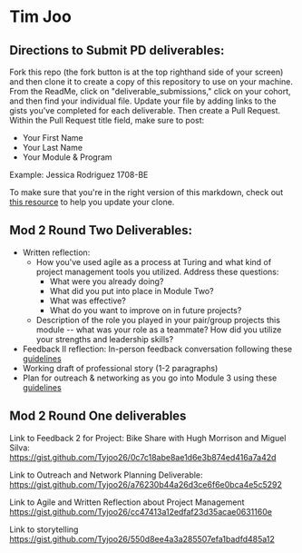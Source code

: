 # Tim Joo

## Directions to Submit PD deliverables:
Fork this repo (the fork button is at the top righthand side of your screen) and then clone it to create a copy of this repository to use on your machine. From the ReadMe, click on "deliverable_submissions," click on your cohort, and then find your individual file. Update your file by adding links to the gists you've completed for each deliverable. Then create a Pull Request. Within the Pull Request title field, make sure to post:

* Your First Name
* Your Last Name
* Your Module & Program

Example: Jessica Rodriguez 1708-BE

To make sure that you're in the right version of this markdown, check out [this resource](https://help.github.com/articles/configuring-a-remote-for-a-fork/) to help you update your clone.

## Mod 2 Round Two Deliverables:
* Written reflection:
  * How you've used agile as a process at Turing and what kind of project management tools you utilized. Address these questions:
    * What were you already doing?
    * What did you put into place in Module Two?
    * What was effective?
    * What do you want to improve on in future projects?
  * Description of the role you played in your pair/group projects this module -- what was your role as a teammate? How did you utilize your strengths and leadership skills?
* Feedback II reflection: In-person feedback conversation following these [guidelines](https://github.com/turingschool/career-development-curriculum/blob/master/module_two/feedback_conversation_reflection_guidelines.md)
* Working draft of professional story (1-2 paragraphs)
* Plan for outreach & networking as you go into Module 3 using these [guidelines](https://github.com/turingschool/career-development-curriculum/blob/master/module_two/outreach_networking_guidelines.md)

## Mod 2 Round One deliverables

Link to Feedback 2 for Project: Bike Share with Hugh Morrison and Miguel Silva:
https://gist.github.com/Tyjoo26/0c7c18abe8ae1d6e3b874ed416a7a42d

Link to Outreach and Network Planning Deliverable:
https://gist.github.com/Tyjoo26/a76230b44a26d3ce6f6e0bca4e5c5292

Link to Agile and Written Reflection about Project Management https://gist.github.com/Tyjoo26/cc47413a12edfaf23d35acae0631160e

Link to storytelling
https://gist.github.com/Tyjoo26/550d8ee4a3a285507efa1badfd485a12

